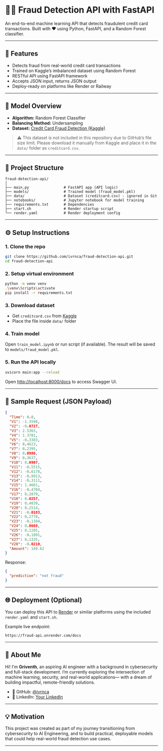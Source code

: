 # 🕵️‍♀️ Fraud Detection API with FastAPI

An end-to-end machine learning API that detects fraudulent credit card transactions.
Built with ❤️ using Python, FastAPI, and a Random Forest classifier.

---

## 🚀 Features

* Detects fraud from real-world credit card transactions
* Trained on Kaggle’s imbalanced dataset using Random Forest
* RESTful API using FastAPI framework
* Accepts JSON input, returns JSON output
* Deploy-ready on platforms like Render or Railway

---

## 🧠 Model Overview

* **Algorithm:** Random Forest Classifier
* **Balancing Method:** Undersampling
* **Dataset:** [Credit Card Fraud Detection (Kaggle)](https://www.kaggle.com/datasets/mlg-ulb/creditcardfraud)

> ⚠️ This dataset is not included in this repository due to GitHub’s file size limit.
> Please download it manually from Kaggle and place it in the `data/` folder as `creditcard.csv`.

---

## 📆 Project Structure

```
fraud-detection-api/
│
├── main.py                # FastAPI app (API logic)
├── models/                # Trained model (fraud_model.pkl)
├── data/                  # Dataset (creditcard.csv) - ignored in Git
├── notebooks/             # Jupyter notebook for model training
├── requirements.txt       # Dependencies
├── start.sh               # Render startup script
└── render.yaml            # Render deployment config
```

---

## ⚙️ Setup Instructions

### 1. Clone the repo

```bash
git clone https://github.com/ivrnca/fraud-detection-api.git
cd fraud-detection-api
```

### 2. Setup virtual environment

```bash
python -m venv venv
.\venv\Scripts\activate
pip install -r requirements.txt
```

### 3. Download dataset

* Get `creditcard.csv` from [Kaggle](https://www.kaggle.com/datasets/mlg-ulb/creditcardfraud)
* Place the file inside `data/` folder

### 4. Train model

Open `train_model.ipynb` or run script (if available).
The result will be saved to `models/fraud_model.pkl`.

### 5. Run the API locally

```bash
uvicorn main:app --reload
```

Open [http://localhost:8000/docs](http://localhost:8000/docs) to access Swagger UI.

---

## 🧪 Sample Request (JSON Payload)

```json
{
  "Time": 0.0,
  "V1": -1.3598,
  "V2": -0.0727,
  "V3": 2.5363,
  "V4": 1.3781,
  "V5": -0.3383,
  "V6": 0.4623,
  "V7": 0.2395,
  "V8": 0.0986,
  "V9": 0.3637,
  "V10": 0.0907,
  "V11": -0.5515,
  "V12": -0.6178,
  "V13": -0.9913,
  "V14": -0.3111,
  "V15": 1.4681,
  "V16": -0.4704,
  "V17": 0.2079,
  "V18": 0.0257,
  "V19": 0.4039,
  "V20": 0.2514,
  "V21": -0.0183,
  "V22": 0.2778,
  "V23": -0.1104,
  "V24": 0.0669,
  "V25": 0.1285,
  "V26": -0.1891,
  "V27": 0.1335,
  "V28": -0.0210,
  "Amount": 149.62
}
```

Response:

```json
{
  "prediction": "not fraud"
}
```

---

## 🌐 Deployment (Optional)

You can deploy this API to [Render](https://render.com) or similar platforms using the included `render.yaml` and `start.sh`.

Example live endpoint:

```
https://fraud-api.onrender.com/docs
```

---

## 👤 About Me

Hi! I'm **Griventh**, an aspiring AI engineer with a background in cybersecurity and full-stack development.
I’m currently exploring the intersection of machine learning, security, and real-world applications—
with a dream of building impactful, remote-friendly solutions.

* 🔗 GitHub: [@ivrnca](https://github.com/ivrnca)
* 🔗 LinkedIn: [Your LinkedIn](https://linkedin.com/in/yourusername)

---

## 💡 Motivation

This project was created as part of my journey transitioning from cybersecurity to AI Engineering,
and to build practical, deployable models that could help real-world fraud detection use cases.

---
